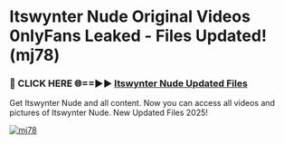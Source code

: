 # Itswynter Nude Original Videos 0nlyFans Leaked - Files Updated! (mj78)

<h3>🔴 CLICK HERE 🌐==►► <a href="https://tinyurl.com/yrmya6cz" rel="nofollow">Itswynter Nude Updated Files</a></h3>

Get Itswynter Nude and all content. Now you can access all videos and pictures of Itswynter Nude. New Updated Files 2025!

[![mj78](https://i.imgur.com/FMdXYCs.gif)](https://tinyurl.com/yrmya6cz)
